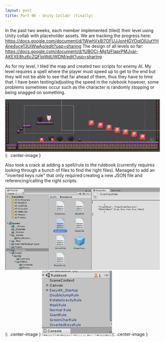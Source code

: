 ```yaml
---
layout: post
title: Part 06 - Unity Collab! (finally)
---
```


In the past two weeks, each member implemented (tiled) their level using Unity collab with placeholder assets.
We are tracking the progress here: https://docs.google.com/document/d/1WwhVx8l7OFUJJonHGYOqlOIUutYH4ne4yce13UiWwAg/edit?usp=sharing
The design of all levels so far: https://docs.google.com/document/d/1UBOCi-Mg1zFlaprPMJvar-AKEXE8hz6cZQFIqWdUWDM/edit?usp=sharing

As for my level, I tiled the map and created two scripts for enemy AI. My level requires a spell where the player must speed up
to get to the end but they will not be able to see that far ahead of them, thus they have to time that. I have been testing/adjusting 
the speed in the rulebook however, some problems sometimes occur such as the character is randomly stopping or being snagged on something.

![MiniLevel](/images/HelpfulSkinnyHalicore-size_restricted.gif){: .center-image }

Also took a crack at adding a spell/rule to the rulebook (currently requires looking through a bunch of files to find the right files).
Managed to add an "inverted keys rule" that only required creating a new JSON file and referencing/calling the right scripts.

![MiniLevel](/images/invertedjson.png){: .center-image }
![MiniLevel](/images/invertrule.png){: .center-image }
